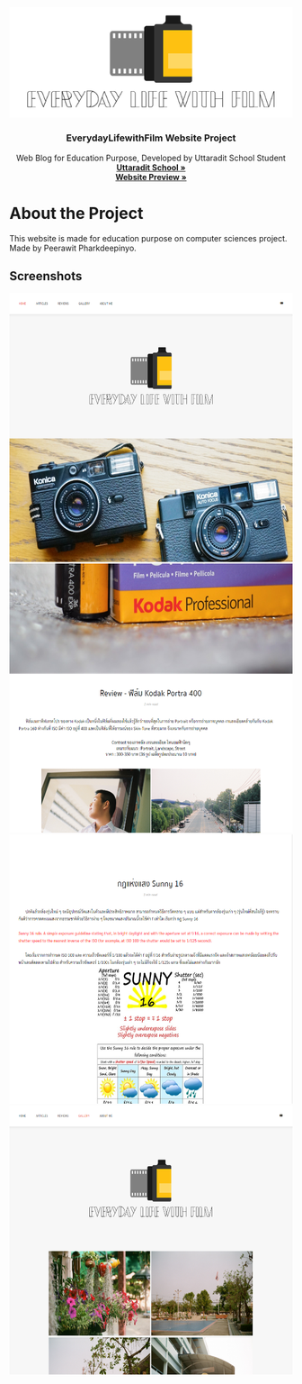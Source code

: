 <p align="center">
  <a href="https://github.com/feelingzexe">
    <img src="images/logo.png" alt="everydaylifewithfilm">
  </a>
  <h3 align="center">EverydayLifewithFilm Website Project</h3>
  <p align="center">
    Web Blog for Education Purpose, Developed by Uttaradit School Student
    <br />
    <a href="https://utd.ac.th/" target="_blank"><strong>Uttaradit School »</strong></a><br>
    <a href="https://feelingzexe.github.io/everydaylifewithfilm" target="_blank"><strong>Website Preview »</strong></a><br>
  </p>
</p>

# About the Project
This website is made for education purpose on computer sciences project.<br>
Made by Peerawit Pharkdeepinyo.

## Screenshots
<p align="center">
<img src="screenshots/Screenshot_1.png" width="626" height="478">
<img src="screenshots/Screenshot_2.png" width="626" height="478">
<img src="screenshots/Screenshot_3.png" width="626" height="478">
<img src="screenshots/Screenshot_4.png" width="626" height="478">
</p>
